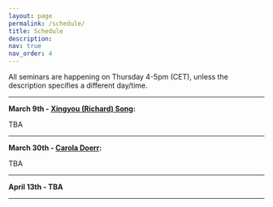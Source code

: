```yaml
---
layout: page
permalink: /schedule/
title: Schedule
description: 
nav: true
nav_order: 4
---
```



All seminars are happening on Thursday 4-5pm (CET), unless the description specifies a different day/time.

----------

**March 9th - [Xingyou (Richard) Song](https://xingyousong.github.io/):**

TBA

----------

**March 30th - [Carola Doerr](https://webia.lip6.fr/~doerr/):**

TBA

----------

**April 13th - TBA**

----------

